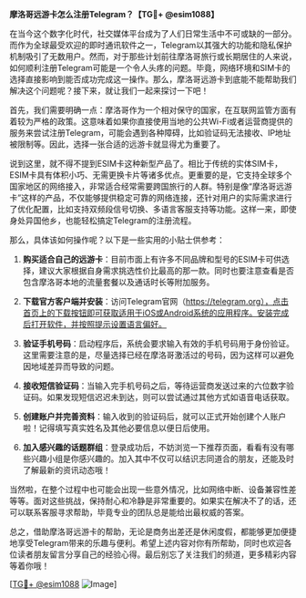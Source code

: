**摩洛哥远游卡怎么注册Telegram？【TG💪+ @esim1088】**

在当今这个数字化时代，社交媒体平台成为了人们日常生活中不可或缺的一部分。而作为全球最受欢迎的即时通讯软件之一，Telegram以其强大的功能和隐私保护机制吸引了无数用户。然而，对于那些计划前往摩洛哥旅行或长期居住的人来说，如何顺利注册Telegram可能是一个令人头疼的问题。毕竟，网络环境和SIM卡的选择直接影响到能否成功完成这一操作。那么，摩洛哥远游卡到底能不能帮助我们解决这个问题呢？接下来，就让我们一起来探讨一下吧！

首先，我们需要明确一点：摩洛哥作为一个相对保守的国家，在互联网监管方面有着较为严格的政策。这意味着如果你直接使用当地的公共Wi-Fi或者运营商提供的服务来尝试注册Telegram，可能会遇到各种障碍，比如验证码无法接收、IP地址被限制等。因此，选择一张合适的远游卡就显得尤为重要了。

说到这里，就不得不提到ESIM卡这种新型产品了。相比于传统的实体SIM卡，ESIM卡具有体积小巧、无需更换卡片等诸多优点。更重要的是，它支持全球多个国家地区的网络接入，非常适合经常需要跨国旅行的人群。特别是像“摩洛哥远游卡”这样的产品，不仅能够提供稳定可靠的网络连接，还针对用户的实际需求进行了优化配置，比如支持双频段信号切换、多语言客服支持等功能。这样一来，即使身处异国他乡，也能轻松搞定Telegram的注册流程。

那么，具体该如何操作呢？以下是一些实用的小贴士供参考：

1. **购买适合自己的远游卡**：目前市面上有许多不同品牌和型号的ESIM卡可供选择，建议大家根据自身需求挑选性价比最高的那一款。同时也要注意查看是否包含摩洛哥本地的流量套餐以及通话时长等附加服务。

2. **下载官方客户端并安装**：访问Telegram官网（https://telegram.org），点击首页上的下载按钮即可获取适用于iOS或Android系统的应用程序。安装完成后打开软件，并按照提示设置语言偏好。

3. **验证手机号码**：启动程序后，系统会要求输入有效的手机号码用于身份验证。这里需要注意的是，尽量选择已经在摩洛哥激活过的号码，因为这样可以避免因地域差异而导致的问题。

4. **接收短信验证码**：当输入完手机号码之后，等待运营商发送过来的六位数字验证码。如果发现短信迟迟未到达，则可以尝试通过其他方式如语音电话获取。

5. **创建账户并完善资料**：输入收到的验证码后，就可以正式开始创建个人账户啦！记得填写真实姓名及其他必要信息以便日后使用。

6. **加入感兴趣的话题群组**：登录成功后，不妨浏览一下推荐页面，看看有没有哪些兴趣小组是你感兴趣的。加入其中不仅可以结识志同道合的朋友，还能及时了解最新的资讯动态哦！

当然啦，在整个过程中也可能会出现一些意外情况，比如网络中断、设备兼容性差等等。面对这些挑战，保持耐心和冷静是非常重要的。如果实在解决不了的话，还可以联系客服寻求帮助，毕竟专业的团队总是能给出最权威的答案。

总之，借助摩洛哥远游卡的帮助，无论是商务出差还是休闲度假，都能够更加便捷地享受Telegram带来的乐趣与便利。希望上述内容对你有所帮助，同时也欢迎各位读者朋友留言分享自己的经验心得。最后别忘了关注我们的频道，更多精彩内容等着你哦！

[[TG💪+ @esim1088](https://t.me/s/esim1088) ![Image](https://i.postimg.cc/4NQfJmqS/Snipaste-2025-05-13-00-14-12.png)]
